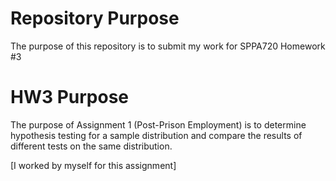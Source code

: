# Repository Purpose
The purpose of this repository is to submit my work for SPPA720 Homework #3 
# HW3 Purpose
The purpose of Assignment 1 (Post-Prison Employment) is to determine hypothesis testing for a sample distribution and compare the results of different tests on the same distribution.

[I worked by myself for this assignment]
